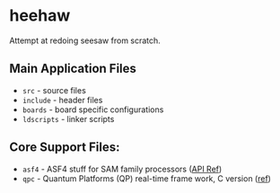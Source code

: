 # heehaw
Attempt at redoing seesaw from scratch.



## Main Application Files
* `src` - source files
* `include` - header files
* `boards` - board specific configurations
* `ldscripts` - linker scripts

## Core Support Files:
* `asf4` - ASF4 stuff for SAM family processors ([API Ref](http://atmel-studio-doc.s3-website-us-east-1.amazonaws.com/webhelp/GUID-2A8AADED-413E-4021-AF0C-D99E61B8160D-en-US-3/index.html))
* `qpc` - Quantum Platforms (QP) real-time frame work, C version ([ref](https://www.state-machine.com/products/qp/))
